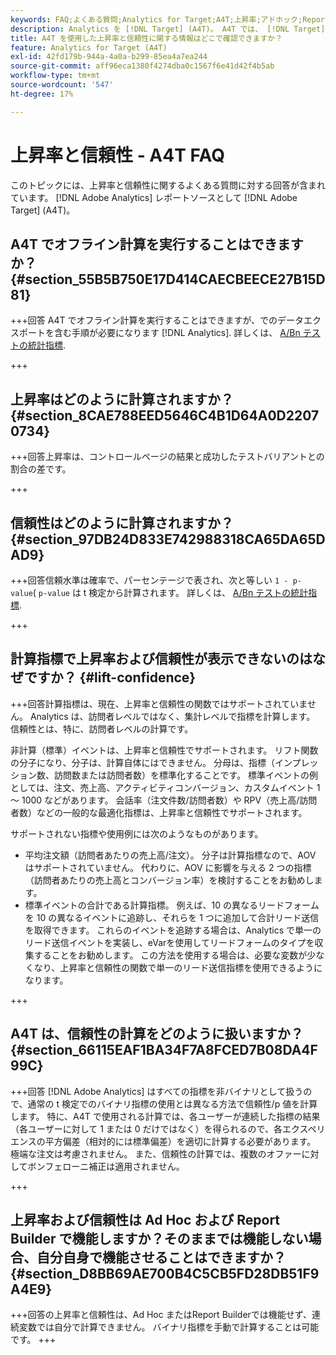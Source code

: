 ```yaml
---
keywords: FAQ;よくある質問;Analytics for Target;A4T;上昇率;アドホック;Report Builder;信頼性
description: Analytics を [!DNL Target] (A4T)。 A4T では、 [!DNL Target]  アクティビティに Analytics のレポート機能を使用できます。
title: A4T を使用した上昇率と信頼性に関する情報はどこで確認できますか？
feature: Analytics for Target (A4T)
exl-id: 42fd179b-944a-4a0a-b299-85ea4a7ea244
source-git-commit: aff96eca1380f4274dba0c1567f6e41d42f4b5ab
workflow-type: tm+mt
source-wordcount: '547'
ht-degree: 17%

---
```


# 上昇率と信頼性 - A4T FAQ

このトピックには、上昇率と信頼性に関するよくある質問に対する回答が含まれています。 [!DNL Adobe Analytics] レポートソースとして [!DNL Adobe Target] (A4T)。

## A4T でオフライン計算を実行することはできますか？ {#section_55B5B750E17D414CAECBEECE27B15D81}

+++回答 A4T でオフライン計算を実行することはできますが、でのデータエクスポートを含む手順が必要になります [!DNL Analytics]. 詳しくは、 [A/Bn テストの統計指標](/help/main/c-reports/statistical-methodology/statistical-calculations.md).

+++

## 上昇率はどのように計算されますか？ {#section_8CAE788EED5646C4B1D64A0D22070734}

+++回答上昇率は、コントロールページの結果と成功したテストバリアントとの割合の差です。

+++

## 信頼性はどのように計算されますか？ {#section_97DB24D833E742988318CA65DA65DAD9}

+++回答信頼水準は確率で、パーセンテージで表され、次と等しい `1 - p-value`( `p-value` は t 検定から計算されます。 詳しくは、 [A/Bn テストの統計指標](/help/main/c-reports/statistical-methodology/statistical-calculations.md).

+++

## 計算指標で上昇率および信頼性が表示できないのはなぜですか？ {#lift-confidence}

+++回答計算指標は、現在、上昇率と信頼性の関数ではサポートされていません。 Analytics は、訪問者レベルではなく、集計レベルで指標を計算します。 信頼性とは、特に、訪問者レベルの計算です。

非計算（標準）イベントは、上昇率と信頼性でサポートされます。 リフト関数の分子になり、分子は、計算自体にはできません。 分母は、指標（インプレッション数、訪問数または訪問者数）を標準化することです。 標準イベントの例としては、注文、売上高、アクティビティコンバージョン、カスタムイベント 1 ～ 1000 などがあります。 会話率（注文件数/訪問者数）や RPV（売上高/訪問者数）などの一般的な最適化指標は、上昇率と信頼性でサポートされます。

サポートされない指標や使用例には次のようなものがあります。

* 平均注文額（訪問者あたりの売上高/注文）。 分子は計算指標なので、AOV はサポートされていません。 代わりに、AOV に影響を与える 2 つの指標（訪問者あたりの売上高とコンバージョン率）を検討することをお勧めします。
* 標準イベントの合計である計算指標。 例えば、10 の異なるリードフォームを 10 の異なるイベントに追跡し、それらを 1 つに追加して合計リード送信を取得できます。 これらのイベントを追跡する場合は、Analytics で単一のリード送信イベントを実装し、eVarを使用してリードフォームのタイプを収集することをお勧めします。 この方法を使用する場合は、必要な変数が少なくなり、上昇率と信頼性の関数で単一のリード送信指標を使用できるようになります。

+++

## A4T は、信頼性の計算をどのように扱いますか？ {#section_66115EAF1BA34F7A8FCED7B08DA4F99C}

+++回答
[!DNL Adobe Analytics] はすべての指標を非バイナリとして扱うので、通常の t 検定でのバイナリ指標の使用とは異なる方法で信頼性/p 値を計算します。 特に、A4T で使用される計算では、各ユーザーが連続した指標の結果（各ユーザーに対して 1 または 0 だけではなく）を得られるので、各エクスペリエンスの平方偏差（相対的には標準偏差）を適切に計算する必要があります。 極端な注文は考慮されません。 また、信頼性の計算では、複数のオファーに対してボンフェローニ補正は適用されません。

+++

## 上昇率および信頼性は Ad Hoc および Report Builder で機能しますか？そのままでは機能しない場合、自分自身で機能させることはできますか？ {#section_D8BB69AE700B4C5CB5FD28DB51F9A4E9}

+++回答の上昇率と信頼性は、Ad Hoc またはReport Builderでは機能せず、連続変数では自分で計算できません。 バイナリ指標を手動で計算することは可能です。
+++
